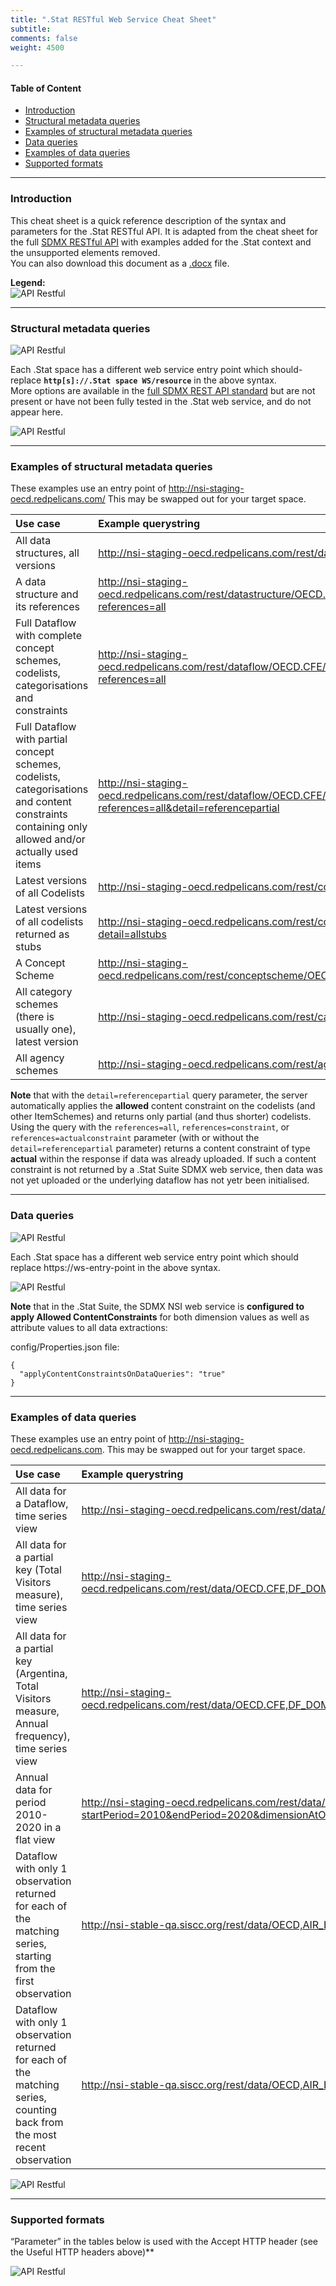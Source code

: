 ```yaml
---
title: ".Stat RESTful Web Service Cheat Sheet"
subtitle: 
comments: false
weight: 4500

---
```


#### Table of Content
- [Introduction](#introduction)
- [Structural metadata queries](#structural-metadata-queries)
- [Examples of structural metadata queries](#examples-of-structural-metadata-queries)
- [Data queries](#data-queries)
- [Examples of data queries](#examples-of-data-queries)
- [Supported formats](#supported-formats)

---

### Introduction
This cheat sheet is a quick reference description of the syntax and parameters for the .Stat RESTful API. It is adapted from the cheat sheet for the full [SDMX RESTful API](https://github.com/sdmx-twg/sdmx-rest/blob/master/v2_1/ws/rest/docs/rest_cheat_sheet.pdf?raw=true) with examples added for the .Stat context and the unsupported elements removed.  
You can also download this document as a [.docx](https://gitlab.com/sis-cc/dotstatsuite-documentation/-/blob/9256239f1128a36174c7214c2aa316a22ffdf9e1/content/dotStat_REST_Cheat_Sheet.docx) file.

**Legend:**  
![API Restful](/dotstatsuite-documentation/images/api-resftul1.png)

---

### Structural metadata queries

![API Restful](/dotstatsuite-documentation/images/api-resftul2.png)

Each .Stat space has a different web service entry point which should- replace **`http[s]://.Stat space WS/resource`** in the above syntax.  
More options are available in the [full SDMX REST API standard](https://github.com/sdmx-twg/sdmx-rest/blob/master/v2_1/ws/rest/docs/rest_cheat_sheet.pdf?raw=true) but are not present or have not been fully tested in the .Stat web service, and do not appear here.  

![API Restful](/dotstatsuite-documentation/images/api-resftul3.png)

---

### Examples of structural metadata queries  
These examples use an entry point of http://nsi-staging-oecd.redpelicans.com/ This may be swapped out for your target space.

| Use case | Example querystring |
|:-------------|:-------------|
| All data structures, all versions | http://nsi-staging-oecd.redpelicans.com/rest/datastructure/all/all/all |
| A data structure and its references | http://nsi-staging-oecd.redpelicans.com/rest/datastructure/OECD.CFE/DSD_TOURISM_TRIPS/5.0?references=all |
| Full Dataflow with complete concept schemes, codelists, categorisations and constraints | http://nsi-staging-oecd.redpelicans.com/rest/dataflow/OECD.CFE/DF_DOMESTIC_TOURISM/5.0?references=all |
| Full Dataflow with partial concept schemes, codelists, categorisations and content constraints containing only allowed and/or actually used items | http://nsi-staging-oecd.redpelicans.com/rest/dataflow/OECD.CFE/DF_DOMESTIC_TOURISM/5.0?references=all&detail=referencepartial |
| Latest versions of all Codelists | http://nsi-staging-oecd.redpelicans.com/rest/codelist/all/all/latest |
| Latest versions of all codelists returned as stubs | http://nsi-staging-oecd.redpelicans.com/rest/codelist/all/all/latest?detail=allstubs |
| A Concept Scheme | http://nsi-staging-oecd.redpelicans.com/rest/conceptscheme/OECD.CFE/CS_TOURISM/latest |
| All category schemes (there is usually one), latest version | http://nsi-staging-oecd.redpelicans.com/rest/categoryscheme/all/all/latest |
| All agency schemes | http://nsi-staging-oecd.redpelicans.com/rest/agencyscheme/all/all/all |

**Note** that with the `detail=referencepartial` query parameter, the server automatically applies the **allowed** content constraint on the codelists (and other ItemSchemes) and returns only partial (and thus shorter) codelists.  
Using the query with the `references=all`, `references=constraint`, or `references=actualconstraint` parameter (with or without the `detail=referencepartial` parameter) returns a content constraint of type **actual** within the response if data was already uploaded. If such a content constraint is not returned by a .Stat Suite SDMX web service, then data was not yet uploaded or the underlying dataflow has not yetr been initialised.

---

### Data queries

![API Restful](/dotstatsuite-documentation/images/api-resftul4.png)

Each .Stat space has a different web service entry point which should replace https://ws-entry-point in the above syntax.  

![API Restful](/dotstatsuite-documentation/images/api-resftul5.png)

**Note** that in the .Stat Suite, the SDMX NSI web service is **configured to apply Allowed ContentConstraints** for both dimension values as well as attribute values to all data extractions:

config/Properties.json file:
```
{
  "applyContentConstraintsOnDataQueries": "true"
}
```

---

### Examples of data queries
These examples use an entry point of http://nsi-staging-oecd.redpelicans.com. This may be swapped out for your target space.  

| Use case | Example querystring |
|:-------------|:-------------|
| All data for a Dataflow, time series view | http://nsi-staging-oecd.redpelicans.com/rest/data/OECD.CFE,DF_DOMESTIC_TOURISM,5.0 |
| All data for a partial key (Total Visitors measure), time series view | http://nsi-staging-oecd.redpelicans.com/rest/data/OECD.CFE,DF_DOMESTIC_TOURISM,5.0/..TOTAL_VISITORS........ |
| All data for a partial key (Argentina, Total Visitors measure, Annual frequency), time series view | http://nsi-staging-oecd.redpelicans.com/rest/data/OECD.CFE,DF_DOMESTIC_TOURISM,5.0/AR..TOTAL_VISITORS........A |
| Annual data for period 2010-2020 in a flat view | http://nsi-staging-oecd.redpelicans.com/rest/data/OECD.CFE,DF_DOMESTIC_TOURISM,5.0/.........A?startPeriod=2010&endPeriod=2020&dimensionAtObservation=AllDimensions |
| Dataflow with only 1 observation returned for each of the matching series, starting from the first observation | http://nsi-stable-qa.siscc.org/rest/data/OECD,AIR_EMISSIONS_DF,1.0/all?firstNObservations=1 |
| Dataflow with only 1 observation returned for each of the matching series, counting back from the most recent observation | http://nsi-stable-qa.siscc.org/rest/data/OECD,AIR_EMISSIONS_DF,1.0/all?lastNObservations=1 |

![API Restful](/dotstatsuite-documentation/images/api-resftul6.png)

---

### Supported formats
“Parameter” in the tables below is used with the Accept HTTP header (see the Useful HTTP headers above)**  

![API Restful](/dotstatsuite-documentation/images/api-resftul7.png)
